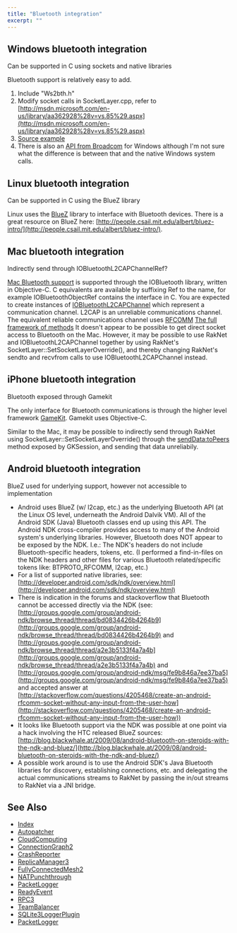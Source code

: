 ```yaml
---
title: "Bluetooth integration"
excerpt: ""
---
```

## Windows bluetooth integration

<span>Can be supported in C using sockets and native libraries<span>

Bluetooth support is relatively easy to add.

1.  Include "Ws2bth.h"
2.  Modify socket calls in SocketLayer.cpp, refer to [http://msdn.microsoft.com/en-us/library/aa362928%28v=vs.85%29.aspx](http://msdn.microsoft.com/en-us/library/aa362928%28v=vs.85%29.aspx)
3.  [Source example](http://www.winsocketdotnetworkprogramming.com/winsock2programming/winsock2advancedotherprotocol4j.html)
4.  There is also an [API from Broadcom](http://www.broadcom.com/support/bluetooth/sdk.php) for Windows although I'm not sure what the difference is between that and the native Windows system calls.

## Linux bluetooth integration

<span class="RakNetBlueHeader">Can be supported in C using the BlueZ library</span>

Linux uses the [BlueZ](http://www.bluez.org) library to interface with Bluetooth devices. There is a great resource on BlueZ here: [http://people.csail.mit.edu/albert/bluez-intro/](http://people.csail.mit.edu/albert/bluez-intro/).

## Mac bluetooth integration

<span class="RakNetBlueHeader">Indirectly send through IOBluetoothL2CAPChannelRef?</span>

[Mac Bluetooth support](http://developer.apple.com/library/mac/documentation/DeviceDrivers/Conceptual/Bluetooth/Bluetooth.pdf) is supported through the IOBluetooth library, written in Objective-C. C equivalents are available by suffixing Ref to the name, for example IOBluetoothObjectRef contains the interface in C. You are expected to create instances of [IOBluetoothL2CAPChannel](http://developer.apple.com/library/mac/#documentation/DeviceDrivers/Reference/IOBluetooth/IOBluetoothL2CAPChannel_h/Classes/IOBluetoothL2CAPChannel/) which represent a communication channel. L2CAP is an unreliable communications channel. The equivalent reliable communications channel uses [RFCOMM](http://developer.apple.com/library/mac/#documentation/DeviceDrivers/Reference/IOBluetooth/IOBluetoothRFCOMMChannel_h/Classes/IOBluetoothRFCOMMChannel/index.html) [The full framework of methods](http://developer.apple.com/library/mac/#documentation/DeviceDrivers/Reference/IOBluetooth/) It doesn't appear to be possible to get direct socket access to Bluetooth on the Mac. However, it may be possible to use RakNet and IOBluetoothL2CAPChannel together by using RakNet's SocketLayer::SetSocketLayerOverride(), and thereby changing RakNet's sendto and recvfrom calls to use IOBluetoothL2CAPChannel instead.

## iPhone bluetooth integration

<span class="RakNetBlueHeader">Bluetooth exposed through Gamekit</span>

The only interface for Bluetooth communications is through the higher level framework [GameKit](http://developer.apple.com/library/ios/#documentation/NetworkingInternet/Conceptual/GameKit_Guide/Introduction/Introduction.html). Gamekit uses Objective-C.

Similar to the Mac, it may be possible to indirectly send through RakNet using SocketLayer::SetSocketLayerOverride() through the [sendData:toPeers](http://developer.apple.com/library/ios/#documentation/GameKit/Reference/GKSession_Class/Reference/Reference.html#//apple_ref/occ/instm/GKSession/sendData:toPeers:withDataMode:error:) method exposed by GKSession, and sending that data unreliabily. 

## Android bluetooth integration

<span class="RakNetBlueHeader">BlueZ used for underlying support, however not accessible to implementation</span>

*   Android uses BlueZ (w/ l2cap, etc.) as the underlying Bluetooth API (at the Linux OS level, underneath the Android Dalvik VM). All of the Android SDK (Java) Bluetooth classes end up using this API. The Android NDK cross-compiler provides access to many of the Android system's underlying libraries. However, Bluetooth does NOT appear to be exposed by the NDK. I.e.: The NDK's headers do not include Bluetooth-specific headers, tokens, etc. (I performed a find-in-files on the NDK headers and other files for various Bluetooth related/specific tokens like: BTPROTO_RFCOMM, l2cap, etc.)
*   For a list of supported native libraries, see: [http://developer.android.com/sdk/ndk/overview.html](http://developer.android.com/sdk/ndk/overview.html)
*   There is indication in the forums and stackoverflow that Bluetooth cannot be accessed directly via the NDK (see: [http://groups.google.com/group/android-ndk/browse_thread/thread/bd0834426b4264b9](http://groups.google.com/group/android-ndk/browse_thread/thread/bd0834426b4264b9) and [http://groups.google.com/group/android-ndk/browse_thread/thread/a2e3b5133f4a7a4b](http://groups.google.com/group/android-ndk/browse_thread/thread/a2e3b5133f4a7a4b) and [http://groups.google.com/group/android-ndk/msg/fe9b846a7ee37ba5](http://groups.google.com/group/android-ndk/msg/fe9b846a7ee37ba5) and accepted answer at [http://stackoverflow.com/questions/4205468/create-an-android-rfcomm-socket-without-any-input-from-the-user-how](http://stackoverflow.com/questions/4205468/create-an-android-rfcomm-socket-without-any-input-from-the-user-how))
*   It looks like Bluetooth support via the NDK was possible at one point via a hack involving the HTC released BlueZ sources: [http://blog.blackwhale.at/2009/08/android-bluetooth-on-steroids-with-the-ndk-and-bluez/](http://blog.blackwhale.at/2009/08/android-bluetooth-on-steroids-with-the-ndk-and-bluez/)
*   A possible work around is to use the Android SDK's Java Bluetooth libraries for discovery, establishing connections, etc. and delegating the actual communications streams to RakNet by passing the in/out streams to RakNet via a JNI bridge.

## See Also

* [Index](index.html)
* [Autopatcher](autopatcher.html)
* [CloudComputing](cloudcomputing.html)
* [ConnectionGraph2](connectiongraph.html)
* [CrashReporter](crashreporter.html)
* [ReplicaManager3](replicamanager3.html)
* [FullyConnectedMesh2](fullyconnectedmesh2.html)
* [NATPunchthrough](natpunchthrough.html)
* [PacketLogger](packetlogger.html)
* [ReadyEvent](readyevent.html)
* [RPC3](RPC3Video.htm)
* [TeamBalancer](teambalancer.html)
* [SQLite3LoggerPlugin](sqlite3loggerplugin.html)
* [PacketLogger](packetlogger.html)